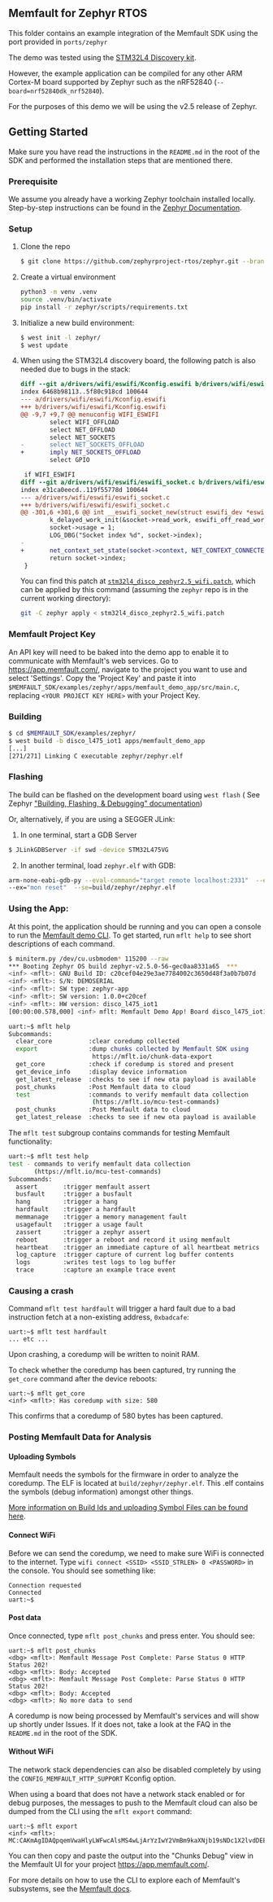 ## Memfault for Zephyr RTOS

This folder contains an example integration of the Memfault SDK using the port
provided in `ports/zephyr`

The demo was tested using the
[STM32L4 Discovery kit](https://www.st.com/en/evaluation-tools/b-l475e-iot01a.html).

However, the example application can be compiled for any other ARM Cortex-M
board supported by Zephyr such as the nRF52840 (`--board=nrf52840dk_nrf52840`).

For the purposes of this demo we will be using the v2.5 release of Zephyr.

## Getting Started

Make sure you have read the instructions in the `README.md` in the root of the
SDK and performed the installation steps that are mentioned there.

### Prerequisite

We assume you already have a working Zephyr toolchain installed locally.
Step-by-step instructions can be found in the
[Zephyr Documentation](https://docs.zephyrproject.org/2.5.0/getting_started/index.html#build-hello-world).

### Setup

1. Clone the repo

   ```bash
   $ git clone https://github.com/zephyrproject-rtos/zephyr.git --branch v2.5-branch zephyr
   ```

2. Create a virtual environment

   ```bash
   python3 -m venv .venv
   source .venv/bin/activate
   pip install -r zephyr/scripts/requirements.txt
   ```

3. Initialize a new build environment:

   ```bash
   $ west init -l zephyr/
   $ west update
   ```

4. When using the STM32L4 discovery board, the following patch is also needed
   due to bugs in the stack:

   ```diff
   diff --git a/drivers/wifi/eswifi/Kconfig.eswifi b/drivers/wifi/eswifi/Kconfig.eswifi
   index 6468b98113..5f80c918cd 100644
   --- a/drivers/wifi/eswifi/Kconfig.eswifi
   +++ b/drivers/wifi/eswifi/Kconfig.eswifi
   @@ -9,7 +9,7 @@ menuconfig WIFI_ESWIFI
           select WIFI_OFFLOAD
           select NET_OFFLOAD
           select NET_SOCKETS
   -       select NET_SOCKETS_OFFLOAD
   +       imply NET_SOCKETS_OFFLOAD
           select GPIO

    if WIFI_ESWIFI
   diff --git a/drivers/wifi/eswifi/eswifi_socket.c b/drivers/wifi/eswifi/eswifi_socket.c
   index e31ca0eecd..119f55778d 100644
   --- a/drivers/wifi/eswifi/eswifi_socket.c
   +++ b/drivers/wifi/eswifi/eswifi_socket.c
   @@ -301,6 +301,6 @@ int __eswifi_socket_new(struct eswifi_dev *eswifi, int family, int type,
           k_delayed_work_init(&socket->read_work, eswifi_off_read_work);
           socket->usage = 1;
           LOG_DBG("Socket index %d", socket->index);
   -
   +       net_context_set_state(socket->context, NET_CONTEXT_CONNECTED);
           return socket->index;
    }
   ```

   You can find this patch at
   [`stm32l4_disco_zephyr2.5_wifi.patch`](./stm32l4_disco_zephyr2.5_wifi.patch),
   which can be applied by this command (assuming the `zephyr` repo is in the
   current working directory):

   ```bash
   git -C zephyr apply < stm32l4_disco_zephyr2.5_wifi.patch
   ```

### Memfault Project Key

An API key will need to be baked into the demo app
to enable it to communicate with Memfault's web services. Go to
https://app.memfault.com/, navigate to the project you want to use and select
'Settings'. Copy the 'Project Key' and paste it into
`$MEMFAULT_SDK/examples/zephyr/apps/memfault_demo_app/src/main.c`, replacing
`<YOUR PROJECT KEY HERE>` with your Project Key.

### Building

```bash
$ cd $MEMFAULT_SDK/examples/zephyr/
$ west build -b disco_l475_iot1 apps/memfault_demo_app
[...]
[271/271] Linking C executable zephyr/zephyr.elf
```

### Flashing

The build can be flashed on the development board using `west flash` ( See
Zephyr
["Building, Flashing, & Debugging" documentation](https://docs.zephyrproject.org/2.5.0/guides/west/build-flash-debug.html?highlight=building%20flashing#flashing-west-flash))

Or, alternatively, if you are using a SEGGER JLink:

1. In one terminal, start a GDB Server

```bash
$ JLinkGDBServer -if swd -device STM32L475VG
```

2. In another terminal, load `zephyr.elf` with GDB:

```bash
arm-none-eabi-gdb-py --eval-command="target remote localhost:2331"  --ex="mon reset" --ex="load"
--ex="mon reset"  --se=build/zephyr/zephyr.elf
```

### Using the App:

At this point, the application should be running and you can open a console
to run the [Memfault demo CLI](https://mflt.io/demo-cli). To get started, run `mflt help` to
see short descriptions of each command.

```bash
$ miniterm.py /dev/cu.usbmodem* 115200 --raw
*** Booting Zephyr OS build zephyr-v2.5.0-56-gec0aa8331a65  ***
<inf> <mflt>: GNU Build ID: c20cef04e29e3ae7784002c3650d48f3a0b7b07d
<inf> <mflt>: S/N: DEMOSERIAL
<inf> <mflt>: SW type: zephyr-app
<inf> <mflt>: SW version: 1.0.0+c20cef
<inf> <mflt>: HW version: disco_l475_iot1
[00:00:00.578,000] <inf> mflt: Memfault Demo App! Board disco_l475_iot1

uart:~$ mflt help
Subcommands:
  clear_core          :clear coredump collected
  export              :dump chunks collected by Memfault SDK using
                       https://mflt.io/chunk-data-export
  get_core            :check if coredump is stored and present
  get_device_info     :display device information
  get_latest_release  :checks to see if new ota payload is available
  post_chunks         :Post Memfault data to cloud
  test                :commands to verify memfault data collection
                       (https://mflt.io/mcu-test-commands)
  post_chunks         :Post Memfault data to cloud
  get_latest_release  :checks to see if new ota payload is available
```

The `mflt test` subgroup contains commands for testing Memfault functionality:

```bash
uart:~$ mflt test help
test - commands to verify memfault data collection
       (https://mflt.io/mcu-test-commands)
Subcommands:
  assert       :trigger memfault assert
  busfault     :trigger a busfault
  hang         :trigger a hang
  hardfault    :trigger a hardfault
  memmanage    :trigger a memory management fault
  usagefault   :trigger a usage fault
  zassert      :trigger a zephyr assert
  reboot       :trigger a reboot and record it using memfault
  heartbeat    :trigger an immediate capture of all heartbeat metrics
  log_capture  :trigger capture of current log buffer contents
  logs         :writes test logs to log buffer
  trace        :capture an example trace event
```

### Causing a crash

Command `mflt test hardfault` will trigger a hard fault due to a bad instruction fetch
at a non-existing address, `0xbadcafe`:

```
uart:~$ mflt test hardfault
... etc ...
```

Upon crashing, a coredump will be written to noinit RAM.

To check whether the coredump has been captured, try running the `get_core`
command after the device reboots:

```
uart:~$ mflt get_core
<inf> <mflt>: Has coredump with size: 580
```

This confirms that a coredump of 580 bytes has been captured.

### Posting Memfault Data for Analysis

#### Uploading Symbols

Memfault needs the symbols for the firmware in order to analyze the coredump.
The ELF is located at `build/zephyr/zephyr.elf`. This .elf contains the symbols
(debug information) amongst other things.

[More information on Build Ids and uploading Symbol Files can be found here](https://mflt.io/symbol-file-build-ids).

#### Connect WiFi

Before we can send the coredump, we need to make sure WiFi is connected to the
internet. Type `wifi connect <SSID> <SSID_STRLEN> 0 <PASSWORD>` in the console.
You should see something like:

```
Connection requested
Connected
uart:~$
```

#### Post data

Once connected, type `mflt post_chunks` and press enter. You should see:

```
uart:~$ mflt post_chunks
<dbg> <mflt>: Memfault Message Post Complete: Parse Status 0 HTTP Status 202!
<dbg> <mflt>: Body: Accepted
<dbg> <mflt>: Memfault Message Post Complete: Parse Status 0 HTTP Status 202!
<dbg> <mflt>: Body: Accepted
<dbg> <mflt>: No more data to send
```

A coredump is now being processed by Memfault's services and will show up
shortly under Issues. If it does not, take a look at the FAQ in the `README.md`
in the root of the SDK.

#### Without WiFi

The network stack dependencies can also be disabled completely by using the
`CONFIG_MEMFAULT_HTTP_SUPPORT` Kconfig option.

When using a board that does not have a network stack enabled or for debug
purposes, the messages to push to the Memfault cloud can also be dumped from the
CLI using the `mflt export` command:

```
uart:~$ mflt export
<inf> <mflt>: MC:CAKmAgIDAQpqemVwaHlyLWFwcAlsMS4wLjArYzIwY2VmBm9kaXNjb19sNDc1X2lvdDEEogECBQD8Fw==:
```

You can then copy and paste the output into the "Chunks Debug" view in the
Memfault UI for your project https://app.memfault.com/.

For more details on how to use the CLI to explore each of Memfault's subsystems, see the [Memfault docs](https://mflt.io/demo-cli).
